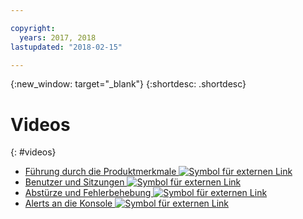 ```yaml
---

copyright:
  years: 2017, 2018
lastupdated: "2018-02-15"

---
```


{:new_window: target="_blank"}
{:shortdesc: .shortdesc}


# Videos
{: #videos}

* <a href="https://www.youtube.com/watch?v=I8lzyIgKnN4" target="_blank"> Führung durch die Produktmerkmale <img src="../../icons/launch-glyph.svg" alt="Symbol für externen Link"></a>
* <a href="https://www.youtube.com/watch?v=Grbppwe0o8E" target="_blank"> Benutzer und Sitzungen <img src="../../icons/launch-glyph.svg" alt="Symbol für externen Link"></a>
* <a href="https://www.youtube.com/watch?v=Hr_3fJ8Quck" target="_blank"> Abstürze und Fehlerbehebung <img src="../../icons/launch-glyph.svg" alt="Symbol für externen Link"></a>
* <a href="https://www.youtube.com/watch?v=G7S7RkCdkoM" target="_blank"> Alerts an die Konsole <img src="../../icons/launch-glyph.svg" alt="Symbol für externen Link"></a>


